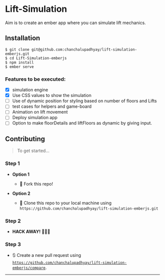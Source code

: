 # Lift-Simulation
Aim is to create an ember app where you can simulate lift mechanics.

## Installation
```shell
$ git clone git@github.com:chanchalupadhyay/lift-simulation-emberjs.git
$ cd Lift-Simulation-emberjs
$ npm install
$ ember serve
```

### Features to be executed: 

- [x] simulation engine
- [x] Use CSS values to show the simulation
- [ ] Use of dynamic position for styling based on number of floors and Lifts
- [ ] test cases for helpers and game-board
- [ ] Animation on lift movement
- [ ] Deploy simulation app
- [ ] Option to make floorDetails and liftFloors as dynamic by giving input.

## Contributing

> To get started...

### Step 1

- **Option 1**
    - 🍴 Fork this repo!

- **Option 2**
    - 👯 Clone this repo to your local machine using `https://github.com/chanchalupadhyay/lift-simulation-emberjs.git`

### Step 2

- **HACK AWAY!** 🔨🔨🔨

### Step 3

- 🔃 Create a new pull request using <a href="https://github.com/chanchalupadhyay/lift-simulation-emberjs/compare" target="_blank">`https://github.com/chanchalupadhyay/lift-simulation-emberjs/compare`</a>.

---

